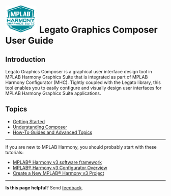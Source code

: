# ![Microchip Technology](images/mhgs.png) Legato Graphics Composer User Guide

## Introduction

Legato Graphics Composer is a graphical user interface design tool in MPLAB Harmony Graphics Suite that is integrated as part of MPLAB Harmony Configurator (MHC). Tightly coupled with the Legato library, this tool enables you to easily configure and visually design user interfaces for MPLAB Harmony Graphics Suite applications.

<!---
## What's New

## Accessibility Notice

For information about the accessibility of this product, see [Accessibility Features](./UserGuide-LGC_Accessibility) of Legato graphics composer.
-->

## Topics

* [Getting Started](./Getting-Started-with-Composer)
* [Understanding Composer](./Understanding-Composer)
* [How-To Guides and Advanced Topics](./Legato-Composer-Tutorials)
<!---
* [Explore Legato Composer](./UserGuide-LGC_ExploreLegatoComposer)
-->

***

If you are new to MPLAB Harmony, you should probably start with these tutorials:

* [MPLAB® Harmony v3 software framework](https://microchipdeveloper.com/harmony3:start) 
* [MPLAB® Harmony v3 Configurator Overview](https://microchipdeveloper.com/harmony3:mhc-overview)
* [Create a New MPLAB® Harmony v3 Project](https://microchipdeveloper.com/harmony3:new-proj)

***

**Is this page helpful**? Send [feedback](https://github.com/Microchip-MPLAB-Harmony/gfx/issues).